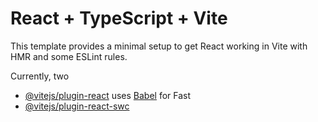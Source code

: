 # React + TypeScript + Vite

This template provides a minimal setup to get React working in Vite with HMR and some ESLint rules.

Currently, two
- [@vitejs/plugin-react](https://github.com/vitejs/vite-plugin-react/blob/main/packages/plugin-react/README.md) uses [Babel](https://babeljs.io/) for Fast 
- [@vitejs/plugin-react-swc](https://github.com/vitejs/vite-plugin-react-swc) 


